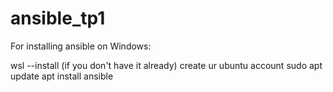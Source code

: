 # ansible_tp1

For installing ansible on Windows: 

wsl --install (if you don't have it already)
create ur ubuntu account
sudo apt update
apt install ansible
